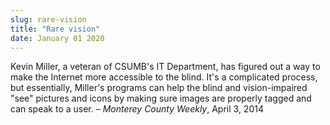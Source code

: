 ```yaml
---
slug: rare-vision
title: "Rare vision"
date: January 01 2020
---
```


<p>Kevin Miller, a veteran of CSUMB's IT Department, has figured out a way to make the Internet more accessible to the blind. It's a complicated process, but essentially, Miller's programs can help the blind and vision-impaired "see" pictures and icons by making sure images are properly tagged and can speak to a user. – <em>Monterey County Weekly</em>, April 3, 2014
</p>
